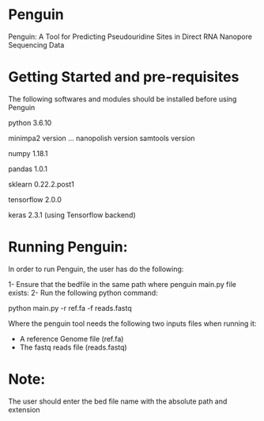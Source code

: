 # Penguin
Penguin: A Tool for Predicting Pseudouridine Sites in Direct RNA Nanopore Sequencing Data

# Getting Started and pre-requisites
The following softwares and modules should be installed before using Penguin

python 3.6.10

minimpa2 version ...
nanopolish version
samtools version

numpy 1.18.1

pandas 1.0.1

sklearn 0.22.2.post1

tensorflow 2.0.0

keras 2.3.1 (using Tensorflow backend)


# Running Penguin:

In order to run Penguin, the user has do the following:

1- Ensure that the bedfile in the same path where penguin main.py file exists:
2- Run the following python command:

python main.py -r ref.fa -f reads.fastq

Where the penguin tool needs the following two inputs files when running it:

- A reference Genome file (ref.fa)
- The fastq reads file (reads.fastq)

# Note:
The user should enter the bed file name with the absolute path and extension 
